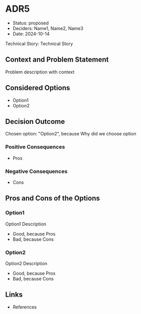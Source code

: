 # ADR5

* Status: proposed
* Deciders: Name1, Name2, Name3
* Date: 2024-10-14

Technical Story: Technical Story

## Context and Problem Statement

Problem description with context

## Considered Options

* Option1
* Option2

## Decision Outcome

Chosen option: "Option2", because Why did we choose option

### Positive Consequences

* Pros

### Negative Consequences

* Cons

## Pros and Cons of the Options

### Option1

Option1 Description

* Good, because Pros
* Bad, because Cons

### Option2

Option2 Description

* Good, because Pros
* Bad, because Cons

## Links

* References
